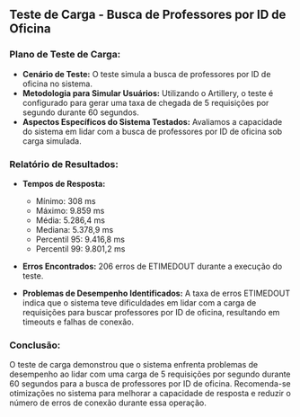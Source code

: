 ## Teste de Carga - Busca de Professores por ID de Oficina

### Plano de Teste de Carga:

- **Cenário de Teste:** O teste simula a busca de professores por ID de oficina no sistema.
- **Metodologia para Simular Usuários:** Utilizando o Artillery, o teste é configurado para gerar uma taxa de chegada de 5 requisições por segundo durante 60 segundos.
- **Aspectos Específicos do Sistema Testados:** Avaliamos a capacidade do sistema em lidar com a busca de professores por ID de oficina sob carga simulada.

### Relatório de Resultados:

- **Tempos de Resposta:**
  - Mínimo: 308 ms
  - Máximo: 9.859 ms
  - Média: 5.286,4 ms
  - Mediana: 5.378,9 ms
  - Percentil 95: 9.416,8 ms
  - Percentil 99: 9.801,2 ms

- **Erros Encontrados:** 206 erros de ETIMEDOUT durante a execução do teste.

- **Problemas de Desempenho Identificados:** A taxa de erros ETIMEDOUT indica que o sistema teve dificuldades em lidar com a carga de requisições para buscar professores por ID de oficina, resultando em timeouts e falhas de conexão.

### Conclusão:

O teste de carga demonstrou que o sistema enfrenta problemas de desempenho ao lidar com uma carga de 5 requisições por segundo durante 60 segundos para a busca de professores por ID de oficina. Recomenda-se otimizações no sistema para melhorar a capacidade de resposta e reduzir o número de erros de conexão durante essa operação.
